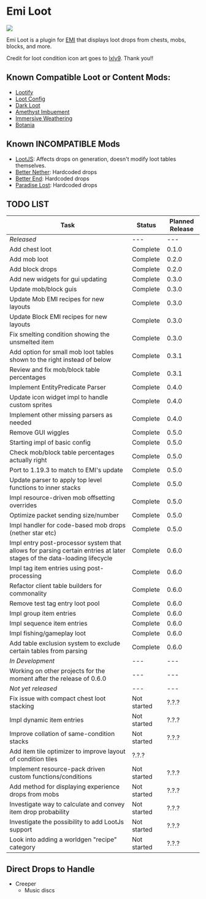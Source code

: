 # Emi Loot
<p align="left">
<a href="https://opensource.org/licenses/MIT"><img src="https://img.shields.io/badge/License-MIT-brightgreen.svg"></a>
</p>

Emi Loot is a plugin for [EMI](https://github.com/emilyploszaj/emi) that displays loot drops from chests, mobs, blocks, and more.

Credit for loot condition icon art goes to [lxly9](https://github.com/lxly9). Thank you!!

## Known Compatible Loot or Content Mods:
* [Lootify](https://modrinth.com/mod/lootify)
* [Loot Config](https://www.curseforge.com/minecraft/mc-mods/loot-config)
* [Dark Loot](https://www.curseforge.com/minecraft/mc-mods/darkloot-better-mob-loot)
* [Amethyst Imbuement](https://modrinth.com/mod/amethyst-imbuement)
* [Immersive Weathering](https://modrinth.com/mod/immersive-weathering)
* [Botania](https://modrinth.com/mod/botania)

## Known INCOMPATIBLE Mods
* [LootJS](https://modrinth.com/mod/lootjs): Affects drops on generation, doesn't modify loot tables themselves.
* [Better Nether](https://www.curseforge.com/minecraft/mc-mods/betternether): Hardcoded drops
* [Better End](https://www.curseforge.com/minecraft/mc-mods/betterend): Hardcoded drops
* [Paradise Lost](https://www.curseforge.com/minecraft/mc-mods/paradise-lost): Hardcoded drops

## TODO LIST

|Task|Status|Planned Release|
|----|------|---------------|
|_Released_|---|---|
|Add chest loot|Complete|0.1.0|
|Add mob loot|Complete|0.2.0|
|Add block drops|Complete|0.2.0|
|Add new widgets for gui updating|Complete|0.3.0|
|Update mob/block guis|Complete|0.3.0|
|Update Mob EMI recipes for new layouts|Complete|0.3.0|
|Update Block EMI recipes for new layouts|Complete|0.3.0|
|Fix smelting condition showing the unsmelted item|Complete|0.3.0|
|Add option for small mob loot tables shown to the right instead of below|Complete|0.3.1|
|Review and fix mob/block table percentages|Complete|0.3.1|
|Implement EntityPredicate Parser|Complete|0.4.0|
|Update icon widget impl to handle custom sprites|Complete|0.4.0|
|Implement other missing parsers as needed|Complete|0.4.0|
|Remove GUI wiggles|Complete|0.5.0|
|Starting impl of basic config|Complete|0.5.0|
|Check mob/block table percentages actually right|Complete|0.5.0|
|Port to 1.19.3 to match to EMI's update|Complete|0.5.0|
|Update parser to apply top level functions to inner stacks|Complete|0.5.0|
|Impl resource-driven mob offsetting overrides|Complete|0.5.0|
|Optimize packet sending size/number|Complete|0.5.0|
|Impl handler for code-based mob drops (nether star etc)|Complete|0.5.0|
|Impl entry post-processor system that allows for parsing certain entries at later stages of the data-loading lifecycle|Complete|0.6.0|
|Impl tag item entries using post-processing|Complete|0.6.0|
|Refactor client table builders for commonality|Complete|0.6.0|
|Remove test tag entry loot pool|Complete|0.6.0|
|Impl group item entries|Complete|0.6.0|
|Impl sequence item entries|Complete|0.6.0|
|Impl fishing/gameplay loot|Complete|0.6.0|
|Add table exclusion system to exclude certain tables from parsing|Complete|0.6.0|
|_In Development_|---|---|
|Working on other projects for the moment after the release of 0.6.0|---|---|
|_Not yet released_|---|---|
|Fix issue with compact chest loot stacking|Not started|?.?.?|
|Impl dynamic item entries|Not started|?.?.?|
|Improve collation of same-condition stacks|Not started|?.?.?|
|Add item tile optimizer to improve layout of condition tiles|?.?.?|
|Implement resource-pack driven custom functions/conditions|Not started|?.?.?|
|Add method for displaying experience drops from mobs|Not started|?.?.?|
|Investigate way to calculate and convey item drop probability|Not started|?.?.?|
|Investigate the possibility to add LootJs support|Not started|?.?.?|
|Look into adding a worldgen "recipe" category|Not started|?.?.?|

## Direct Drops to Handle
* Creeper
  * Music discs
